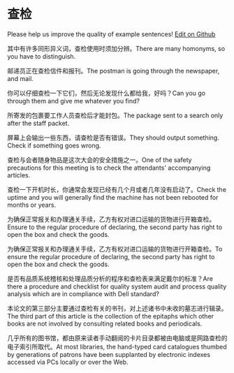 # 查检

Please help us improve the quality of example sentences! [Edit on Github](https://github.com/jiyushe/jiyu-example-sentence-source/blob/main/chinese/chajian.md)

<p><span class="chinese">其中有许多同形异义词，查检使用时须加分辨。</span><span class="english">There are many homonyms, so you have to distinguish.</span></p>

<p><span class="chinese">邮递员正在查检信件和报刊。</span><span class="english">The postman is going through the newspaper, and mail.</span></p>

<p><span class="chinese">你可以仔细查检一下它们，然后无论发现什么都给我，好吗？</span><span class="english">Can you go through them and give me whatever you find?</span></p>

<p><span class="chinese">所寄发的包裹要工作人员查检后才能封包。</span><span class="english">The package sent to a search only after the staff packet.</span></p>

<p><span class="chinese">屏幕上会输出一些东西，请查检是否有错误。</span><span class="english">They should output something. Check if something goes wrong.</span></p>

<p><span class="chinese">查检与会者随身物品是这次大会的安全措施之一。</span><span class="english">One of the safety precautions for this meeting is to check the attendants' accompanying articles.</span></p>

<p><span class="chinese">查检一下开机时长，你通常会发现已经有几个月或者几年没有启动了。</span><span class="english">Check the uptime and you will generally find the machine has not been rebooted for months or years.</span></p>

<p><span class="chinese">为确保正常报关和办理通关手续，乙方有权对进口运输的货物进行开箱查检。</span><span class="english">Ensure to the regular procedure of declaring, the second party has right to open the box and check the goods.</span></p>

<p><span class="chinese">为确保正常报关和办理通关手续，乙方有权对进口运输的货物进行开箱查检。</span><span class="english">To ensure the regular procedure of declaring, the second party has right to open the box and check the goods.</span></p>

<p><span class="chinese">是否有品质系统稽核和处理品质分析的程序和查检表来满足戴尔的标准？</span><span class="english">Are there a procedure and checklist for quality system audit and process quality analysis which are in compliance with Dell standard?</span></p>

<p><span class="chinese">本论文的第三部分主要通过查检有关的书刊，对上述诸书中未收的墓志进行辑录。</span><span class="english">The third part of this article is the collection of the epitaphs which other books are not involved by consulting related books and periodicals.</span></p>

<p><span class="chinese">几乎所有的图书馆，都由原来读者手动翻阅的卡片目录都被由电脑或是网路查检的电子索引所取代。</span><span class="english">At most libraries, the hand-typed card catalogues thumbed by generations of patrons have been supplanted by electronic indexes accessed via PCs locally or over the Web.</span></p>

